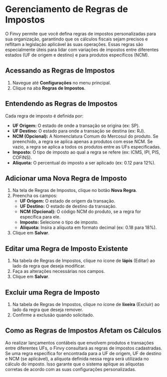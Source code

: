 # Gerenciamento de Regras de Impostos

O Finvy permite que você defina regras de impostos personalizadas para sua organização, garantindo que os cálculos fiscais sejam precisos e reflitam a legislação aplicável às suas operações. Essas regras são especialmente úteis para lidar com variações de impostos entre diferentes estados (UF de origem e destino) e para produtos específicos (NCM).

## Acessando as Regras de Impostos

1.  Navegue até **Configurações** no menu principal.
2.  Clique na aba **Regras de Impostos**.

## Entendendo as Regras de Impostos

Cada regra de imposto é definida por:

*   **UF Origem:** O estado de onde a transação se origina (ex: SP).
*   **UF Destino:** O estado para onde a transação se destina (ex: RJ).
*   **NCM (Opcional):** A Nomenclatura Comum do Mercosul do produto. Se preenchido, a regra se aplica apenas a produtos com esse NCM. Se vazio, a regra se aplica a todos os produtos entre as UFs especificadas.
*   **Imposto:** O tipo de imposto ao qual a regra se refere (ex: ICMS, IPI, PIS, COFINS).
*   **Alíquota:** O percentual do imposto a ser aplicado (ex: 0.12 para 12%).

## Adicionar uma Nova Regra de Imposto

1.  Na tela de Regras de Impostos, clique no botão **Nova Regra**.
2.  Preencha os campos:
    *   **UF Origem:** O estado de origem da transação.
    *   **UF Destino:** O estado de destino da transação.
    *   **NCM (Opcional):** O código NCM do produto, se a regra for específica para ele.
    *   **Imposto:** Selecione o tipo de imposto.
    *   **Alíquota:** Insira a alíquota em formato decimal (ex: 0.18 para 18%).
3.  Clique em **Salvar**.

## Editar uma Regra de Imposto Existente

1.  Na tabela de Regras de Impostos, clique no ícone de **lápis** (Editar) ao lado da regra que deseja modificar.
2.  Faça as alterações necessárias nos campos.
3.  Clique em **Salvar**.

## Excluir uma Regra de Imposto

1.  Na tabela de Regras de Impostos, clique no ícone de **lixeira** (Excluir) ao lado da regra que deseja remover.
2.  Confirme a exclusão quando solicitado.

## Como as Regras de Impostos Afetam os Cálculos

Ao realizar lançamentos contábeis que envolvem produtos e transações entre diferentes UFs, o Finvy consultará as regras de impostos cadastradas. Se uma regra específica for encontrada para a UF de origem, UF de destino e NCM (se aplicável), a alíquota definida nessa regra será utilizada no cálculo do imposto. Isso garante que o sistema aplique as alíquotas corretas de acordo com as suas configurações personalizadas.
